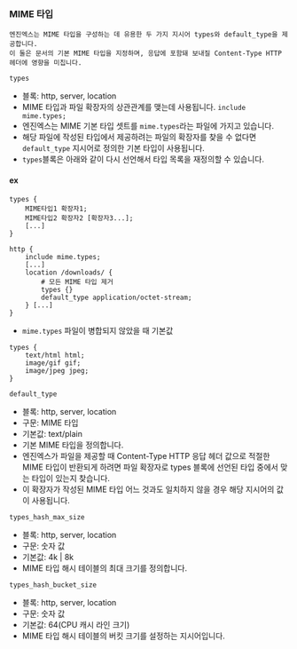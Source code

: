 ### MIME 타입

```
엔진엑스는 MIME 타입을 구성하는 데 유용한 두 가지 지시어 types와 default_type을 제공합니다.
이 둘은 문서의 기본 MIME 타입을 지정하며, 응답에 포함돼 보내질 Content-Type HTTP 헤더에 영향을 미칩니다. 
```

`types`
- 블록: http, server, location
- MIME 타입과 파일 확장자의 상관관계를 맺는데 사용됩니다.
`include mime.types;`
- 엔진엑스는 MIME 기본 타입 셋트를 `mime.types`라는 파일에 가지고 있습니다.
- 해당 파일에 작성된 타입에서 제공하려는 파일의 확장자를 찾을 수 없다면 `default_type` 지시어로 정의한 기본 타입이 사용됩니다.
- `types`블록은 아래와 같이 다시 선언해서 타입 목록을 재정의할 수 있습니다.

#### ex
```
types {
    MIME타입1 확장자1;
    MIME타입2 확장자2 [확장자3...];
    [...]
}
```

```
http {
    include mime.types;
    [...]
    location /downloads/ {
        # 모든 MIME 타입 제거
        types {}
        default_type application/octet-stream;
    } [...]
}
```

- `mime.types` 파일이 병합되지 않았을 때 기본값
```
types {
    text/html html;
    image/gif gif;
    image/jpeg jpeg;
}
```

`default_type`
- 블록: http, server, location
- 구문: MIME 타입
- 기본값: text/plain
- 기본 MIME 타입을 정의합니다.
- 엔진엑스가 파일을 제공할 때 Content-Type HTTP 응답 헤더 값으로 적절한 MIME 타입이 반환되게 하려면 파일 확장자로 types 블록에 선언된 타입 중에서 맞는 타입이 있는지 찾습니다.
- 이 확장자가 작성된 MIME 타입 어느 것과도 일치하지 않을 경우 해당 지시어의 값이 사용됩니다.

`types_hash_max_size`
- 블록: http, server, location
- 구문: 숫자 값
- 기본값: 4k | 8k
- MIME 타입 해시 테이블의 최대 크기를 정의합니다.

`types_hash_bucket_size`
- 블록: http, server, location
- 구문: 숫자 값
- 기본값: 64(CPU 캐시 라인 크기)
- MIME 타입 해시 테이블의 버킷 크기를 설정하는 지시어입니다.
